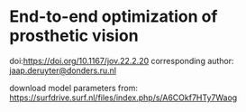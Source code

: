 # End-to-end optimization of prosthetic vision
doi:https://doi.org/10.1167/jov.22.2.20
corresponding author: jaap.deruyter@donders.ru.nl

download model parameters from: https://surfdrive.surf.nl/files/index.php/s/A6COkf7HTy7Waog

